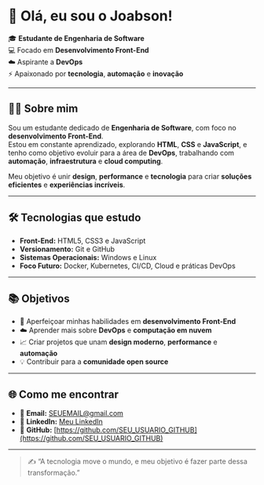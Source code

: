 # 👋 Olá, eu sou o Joabson!

🎓 **Estudante de Engenharia de Software**  
💻 Focado em **Desenvolvimento Front-End**  
☁️ Aspirante a **DevOps**  
⚡ Apaixonado por **tecnologia**, **automação** e **inovação**  

---

## 🧑‍💻 Sobre mim
Sou um estudante dedicado de **Engenharia de Software**, com foco no **desenvolvimento Front-End**.  
Estou em constante aprendizado, explorando **HTML**, **CSS** e **JavaScript**, e tenho como objetivo evoluir para a área de **DevOps**, trabalhando com **automação**, **infraestrutura** e **cloud computing**.  

Meu objetivo é unir **design**, **performance** e **tecnologia** para criar **soluções eficientes** e **experiências incríveis**.

---

## 🛠 Tecnologias que estudo
- **Front-End:** HTML5, CSS3 e JavaScript  
- **Versionamento:** Git e GitHub  
- **Sistemas Operacionais:** Windows e Linux  
- **Foco Futuro:** Docker, Kubernetes, CI/CD, Cloud e práticas DevOps

---

## 📚 Objetivos
- 🚀 Aperfeiçoar minhas habilidades em **desenvolvimento Front-End**  
- ☁️ Aprender mais sobre **DevOps** e **computação em nuvem**  
- 📈 Criar projetos que unam **design moderno**, **performance** e **automação**  
- 💡 Contribuir para a **comunidade open source**  

---

## 🌐 Como me encontrar
- 📧 **Email:** SEUEMAIL@gmail.com  
- 💼 **LinkedIn:** [Meu LinkedIn](https://www.linkedin.com/in/SEU-LINKEDIN)  
- 🐙 **GitHub:** [https://github.com/SEU_USUARIO_GITHUB](https://github.com/SEU_USUARIO_GITHUB)

---

> ✍️ “A tecnologia move o mundo, e meu objetivo é fazer parte dessa transformação.”
